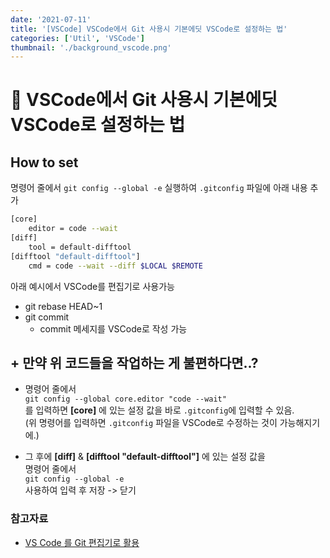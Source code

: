 ```yaml
---
date: '2021-07-11'
title: '[VSCode] VSCode에서 Git 사용시 기본에딧 VSCode로 설정하는 법'
categories: ['Util', 'VSCode']
thumbnail: './background_vscode.png'
---
```


# 🤔 VSCode에서 Git 사용시 기본에딧 VSCode로 설정하는 법

## How to set

명령어 줄에서 `git config --global -e` 실행하여 `.gitconfig` 파일에 아래 내용 추가

```sh
[core]
	editor = code --wait
[diff]
    tool = default-difftool
[difftool "default-difftool"]
    cmd = code --wait --diff $LOCAL $REMOTE
```

아래 예시에서 VSCode를 편집기로 사용가능

-   git rebase HEAD~1
-   git commit
    -   commit 메세지를 VSCode로 작성 가능

## **+** 만약 위 코드들을 작업하는 게 불편하다면..?

-   명령어 줄에서  
    `git config --global core.editor "code --wait"`  
    를 입력하면 **[core]** 에 있는 설정 값을 바로 `.gitconfig`에 입력할 수 있음.  
    (위 명령어를 입력하면 `.gitconfig` 파일을 VSCode로 수정하는 것이 가능해지기에.)

-   그 후에 **[diff]** & **[difftool "default-difftool"]** 에 있는 설정 값을  
    명령어 줄에서  
    `git config --global -e`  
    사용하여 입력 후 저장 -> 닫기

### 참고자료

-   [VS Code 를 Git 편집기로 활용](https://rottk.tistory.com/entry/VS-Code-를-Git-편집기로-활용)
